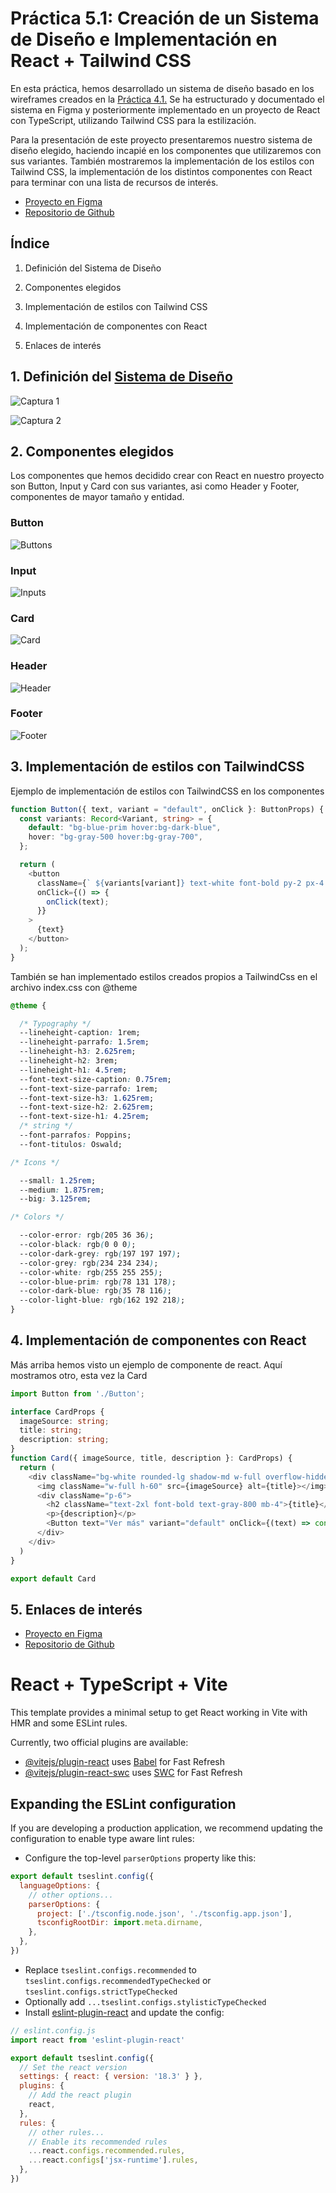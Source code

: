 # Práctica 5.1: Creación de un Sistema de Diseño e Implementación en React + Tailwind CSS

En esta práctica, hemos desarrollado un sistema de diseño basado en los wireframes creados en la [Práctica 4.1.](https://www.figma.com/design/wVp8c4drg3ekrAwQ56zL8p/Empresa-dise%C3%B1o?node-id=0-1&t=uKXAPWifFQPEpdmR-1) Se ha estructurado y documentado el sistema en Figma y posteriormente implementado en un proyecto de React con TypeScript, utilizando Tailwind CSS para la estilización.

Para la presentación de este proyecto presentaremos nuestro sistema de diseño elegido, haciendo incapié en los componentes que utilizaremos con sus variantes. También mostraremos la implementación de los estilos con Tailwind CSS, la implementación de los distintos componentes con React para terminar con una lista de recursos de interés.

- [Proyecto en Figma](https://www.figma.com/design/wVp8c4drg3ekrAwQ56zL8p/Empresa-dise%C3%B1o?node-id=67-43&t=uKXAPWifFQPEpdmR-1)
- [Repositorio de Github](https://www.figma.com/design/wVp8c4drg3ekrAwQ56zL8p/Empresa-dise%C3%B1o?node-id=67-43&t=uKXAPWifFQPEpdmR-1)


## Índice

1. Definición del Sistema de Diseño

2. Componentes elegidos

3. Implementación de estilos con Tailwind CSS

4. Implementación de componentes con React

5. Enlaces de interés


## 1. Definición del [Sistema de Diseño](https://www.figma.com/design/wVp8c4drg3ekrAwQ56zL8p/Empresa-dise%C3%B1o?node-id=67-43&t=uKXAPWifFQPEpdmR-1)

![Captura 1](src/img/capturaSS_1.png)

![Captura 2](src/img/capturaSS_2.png)

## 2. Componentes elegidos

Los componentes que hemos decidido crear con React en nuestro proyecto son Button, Input y Card con sus variantes, asi como Header y Footer, componentes de mayor tamaño y entidad.

### Button

![Buttons](src/img/capturaButton.png)

### Input

![Inputs](src/img/capturaInput.png)

### Card

![Card](src/img/capturaCard.png)

### Header

![Header](src/img/capturaHeader.png)

### Footer

![Footer](src/img/capturaFooter.png)

## 3. Implementación de estilos con TailwindCSS

Ejemplo de implementación de estilos con TailwindCSS en los componentes

```Typescript
function Button({ text, variant = "default", onClick }: ButtonProps) {
  const variants: Record<Variant, string> = {
    default: "bg-blue-prim hover:bg-dark-blue",
    hover: "bg-gray-500 hover:bg-gray-700",
  };

  return (
    <button
      className={` ${variants[variant]} text-white font-bold py-2 px-4 rounded cursor-pointer`}
      onClick={() => {
        onClick(text);
      }}
    >
      {text}
    </button>
  );
}
```

También se han implementado estilos creados propios a TailwindCss en el archivo index.css con @theme

```css
@theme {

  /* Typography */
  --lineheight-caption: 1rem;
  --lineheight-parrafo: 1.5rem;
  --lineheight-h3: 2.625rem;
  --lineheight-h2: 3rem;
  --lineheight-h1: 4.5rem;
  --font-text-size-caption: 0.75rem;
  --font-text-size-parrafo: 1rem;
  --font-text-size-h3: 1.625rem;
  --font-text-size-h2: 2.625rem;
  --font-text-size-h1: 4.25rem;
  /* string */
  --font-parrafos: Poppins;
  --font-titulos: Oswald;

/* Icons */

  --small: 1.25rem;
  --medium: 1.875rem;
  --big: 3.125rem;

/* Colors */

  --color-error: rgb(205 36 36);
  --color-black: rgb(0 0 0);
  --color-dark-grey: rgb(197 197 197);
  --color-grey: rgb(234 234 234);
  --color-white: rgb(255 255 255);
  --color-blue-prim: rgb(78 131 178);
  --color-dark-blue: rgb(35 78 116);
  --color-light-blue: rgb(162 192 218);
}

```

## 4. Implementación de componentes con React

Más arriba hemos visto un ejemplo de componente de react. Aquí mostramos otro, esta vez la Card

```Typescript
import Button from './Button';

interface CardProps {
  imageSource: string;
  title: string;
  description: string;
}
function Card({ imageSource, title, description }: CardProps) {
  return (
    <div className="bg-white rounded-lg shadow-md w-full overflow-hidden">
      <img className="w-full h-60" src={imageSource} alt={title}></img>
      <div className="p-6">
        <h2 className="text-2xl font-bold text-gray-800 mb-4">{title}</h2>
        <p>{description}</p>
        <Button text="Ver más" variant="default" onClick={(text) => console.log(text)} />
      </div>
    </div>
  )
}

export default Card

```

## 5. Enlaces de interés

- [Proyecto en Figma](https://www.figma.com/design/wVp8c4drg3ekrAwQ56zL8p/Empresa-dise%C3%B1o?node-id=67-43&t=uKXAPWifFQPEpdmR-1)
- [Repositorio de Github](https://www.figma.com/design/wVp8c4drg3ekrAwQ56zL8p/Empresa-dise%C3%B1o?node-id=67-43&t=uKXAPWifFQPEpdmR-1)

# React + TypeScript + Vite

This template provides a minimal setup to get React working in Vite with HMR and some ESLint rules.

Currently, two official plugins are available:

- [@vitejs/plugin-react](https://github.com/vitejs/vite-plugin-react/blob/main/packages/plugin-react/README.md) uses [Babel](https://babeljs.io/) for Fast Refresh
- [@vitejs/plugin-react-swc](https://github.com/vitejs/vite-plugin-react-swc) uses [SWC](https://swc.rs/) for Fast Refresh

## Expanding the ESLint configuration

If you are developing a production application, we recommend updating the configuration to enable type aware lint rules:

- Configure the top-level `parserOptions` property like this:

```js
export default tseslint.config({
  languageOptions: {
    // other options...
    parserOptions: {
      project: ['./tsconfig.node.json', './tsconfig.app.json'],
      tsconfigRootDir: import.meta.dirname,
    },
  },
})
```

- Replace `tseslint.configs.recommended` to `tseslint.configs.recommendedTypeChecked` or `tseslint.configs.strictTypeChecked`
- Optionally add `...tseslint.configs.stylisticTypeChecked`
- Install [eslint-plugin-react](https://github.com/jsx-eslint/eslint-plugin-react) and update the config:

```js
// eslint.config.js
import react from 'eslint-plugin-react'

export default tseslint.config({
  // Set the react version
  settings: { react: { version: '18.3' } },
  plugins: {
    // Add the react plugin
    react,
  },
  rules: {
    // other rules...
    // Enable its recommended rules
    ...react.configs.recommended.rules,
    ...react.configs['jsx-runtime'].rules,
  },
})
```
